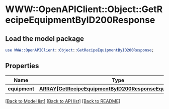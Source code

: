 # WWW::OpenAPIClient::Object::GetRecipeEquipmentByID200Response

## Load the model package
```perl
use WWW::OpenAPIClient::Object::GetRecipeEquipmentByID200Response;
```

## Properties
Name | Type | Description | Notes
------------ | ------------- | ------------- | -------------
**equipment** | [**ARRAY[GetRecipeEquipmentByID200ResponseEquipmentInner]**](GetRecipeEquipmentByID200ResponseEquipmentInner.md) |  | 

[[Back to Model list]](../README.md#documentation-for-models) [[Back to API list]](../README.md#documentation-for-api-endpoints) [[Back to README]](../README.md)


